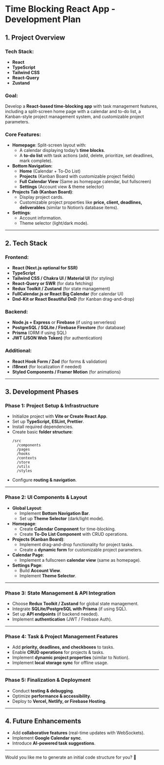 # Time Blocking React App - Development Plan

## 1. Project Overview

### Tech Stack:
- **React**
- **TypeScript**
- **Tailwind CSS**
- **React-Query**
- **Zustand**

### Goal:
Develop a **React-based time-blocking app** with task management features, including a split-screen home page with a calendar and to-do list, a Kanban-style project management system, and customizable project parameters.

### Core Features:
- **Homepage**: Split-screen layout with:
  - A calendar displaying today’s **time blocks**.
  - A **to-do list** with task actions (add, delete, prioritize, set deadlines, mark complete).
- **Bottom Navigation:**
  - **Home** (Calendar + To-Do List)
  - **Projects** (Kanban Board with customizable project fields)
  - **Full Calendar View** (Same as homepage calendar, but fullscreen)
  - **Settings** (Account view & theme selector)
- **Projects Tab (Kanban Board)**:
  - Display project cards.
  - Customizable project properties like **price, client, deadlines, deliverables** (similar to Notion’s database items).
- **Settings**:
  - Account information.
  - Theme selector (light/dark mode).

---

## 2. Tech Stack

### **Frontend:**
- **React (Next.js optional for SSR)**
- **TypeScript**
- **Tailwind CSS / Chakra UI / Material UI** (for styling)
- **React-Query or SWR** (for data fetching)
- **Redux Toolkit / Zustand** (for state management)
- **FullCalendar.js or React Big Calendar** (for calendar UI)
- **Dnd-Kit or React Beautiful DnD** (for Kanban drag-and-drop)

### **Backend:**
- **Node.js + Express** or **Firebase** (if using serverless)
- **PostgreSQL / SQLite / Firebase Firestore** (for database)
- **Prisma** (ORM if using SQL)
- **JWT (JSON Web Token)** (for authentication)

### **Additional:**
- **React Hook Form / Zod** (for forms & validation)
- **i18next** (for localization if needed)
- **Styled Components / Framer Motion** (for animations)

---

## 3. Development Phases

### **Phase 1: Project Setup & Infrastructure**
- Initialize project with **Vite or Create React App**.
- Set up **TypeScript, ESLint, Prettier**.
- Install required dependencies.
- Create basic **folder structure**:
  ```
  /src
    /components
    /pages
    /hooks
    /contexts
    /store
    /utils
    /styles
  ```
- Configure **routing & navigation**.

---

### **Phase 2: UI Components & Layout**
- **Global Layout**:
  - Implement **Bottom Navigation Bar**.
  - Set up **Theme Selector** (dark/light mode).
- **Homepage**:
  - Create **Calendar Component** for time-blocking.
  - Create **To-Do List Component** with CRUD operations.
- **Projects (Kanban Board)**:
  - Implement drag-and-drop functionality for project tasks.
  - Create a **dynamic form** for customizable project parameters.
- **Calendar Page**:
  - Implement a fullscreen **calendar view** (same as homepage).
- **Settings Page**:
  - Build **Account View**.
  - Implement **Theme Selector**.

---

### **Phase 3: State Management & API Integration**
- Choose **Redux Toolkit / Zustand** for global state management.
- Integrate **SQLite/PostgreSQL with Prisma** (if using SQL).
- Set up **API endpoints** (if backend needed).
- Implement **authentication** (JWT / Firebase Auth).

---

### **Phase 4: Task & Project Management Features**
- Add **priority, deadlines, and checkboxes** to tasks.
- Enable **CRUD operations** for projects & tasks.
- Implement **dynamic project properties** (similar to Notion).
- Implement **local storage sync** for offline usage.

---

### **Phase 5: Finalization & Deployment**
- Conduct **testing & debugging**.
- Optimize **performance & accessibility**.
- Deploy to **Vercel, Netlify, or Firebase Hosting**.

---

## 4. Future Enhancements
- Add **collaborative features** (real-time updates with WebSockets).
- Implement **Google Calendar sync**.
- Introduce **AI-powered task suggestions**.

---

Would you like me to generate an initial code structure for you? 🚀